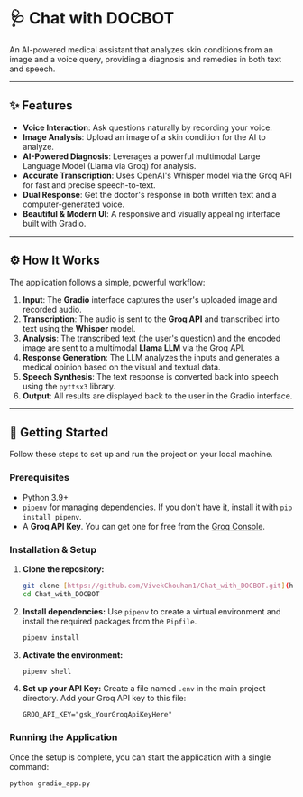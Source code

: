 # 🩺 Chat with DOCBOT

An AI-powered medical assistant that analyzes skin conditions from an image and a voice query, providing a diagnosis and remedies in both text and speech.

---

## ✨ Features

-   **Voice Interaction**: Ask questions naturally by recording your voice.
-   **Image Analysis**: Upload an image of a skin condition for the AI to analyze.
-   **AI-Powered Diagnosis**: Leverages a powerful multimodal Large Language Model (Llama via Groq) for analysis.
-   **Accurate Transcription**: Uses OpenAI's Whisper model via the Groq API for fast and precise speech-to-text.
-   **Dual Response**: Get the doctor's response in both written text and a computer-generated voice.
-   **Beautiful & Modern UI**: A responsive and visually appealing interface built with Gradio.

---

## ⚙️ How It Works

The application follows a simple, powerful workflow:

1.  **Input**: The **Gradio** interface captures the user's uploaded image and recorded audio.
2.  **Transcription**: The audio is sent to the **Groq API** and transcribed into text using the **Whisper** model.
3.  **Analysis**: The transcribed text (the user's question) and the encoded image are sent to a multimodal **Llama LLM** via the Groq API.
4.  **Response Generation**: The LLM analyzes the inputs and generates a medical opinion based on the visual and textual data.
5.  **Speech Synthesis**: The text response is converted back into speech using the `pyttsx3` library.
6.  **Output**: All results are displayed back to the user in the Gradio interface.

---

## 🚀 Getting Started

Follow these steps to set up and run the project on your local machine.

### Prerequisites

-   Python 3.9+
-   `pipenv` for managing dependencies. If you don't have it, install it with `pip install pipenv`.
-   A **Groq API Key**. You can get one for free from the [Groq Console](https://console.groq.com/keys).

### Installation & Setup

1.  **Clone the repository:**
    ```bash
    git clone [https://github.com/VivekChouhan1/Chat_with_DOCBOT.git](https://github.com/VivekChouhan1/Chat_with_DOCBOT.git)
    cd Chat_with_DOCBOT
    ```

2.  **Install dependencies:**
    Use `pipenv` to create a virtual environment and install the required packages from the `Pipfile`.
    ```bash
    pipenv install
    ```

3.  **Activate the environment:**
    ```bash
    pipenv shell
    ```

4.  **Set up your API Key:**
    Create a file named `.env` in the main project directory. Add your Groq API key to this file:
    ```
    GROQ_API_KEY="gsk_YourGroqApiKeyHere"
    ```

### Running the Application

Once the setup is complete, you can start the application with a single command:

```bash
python gradio_app.py
